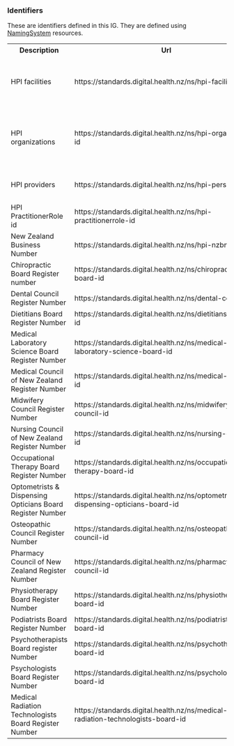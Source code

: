 ### Identifiers

<div>
These are identifiers defined in this IG. They are defined using <a href='http://hl7.org/fhir/namingsystem.html'>NamingSystem</a> resources.
</div>

<table class='table table-bordered table-condensed'>
<tr><th>Description</th><th>Url</th><th>Other identifiers</th><th>Responsible</th></tr>
<tr><td>HPI facilities</td><td><div>https://standards.digital.health.nz/ns/hpi-facility-id</div></td><td><ul><li>https://standards.digital.health.nz/ns/moh-facility-id (uri) undefined</li><li>https://standards.digital.health.nz/id/hpi-facility (uri) Deprecated</li></ul></td><td>HISO</td></tr>
<tr><td>HPI organizations</td><td><div>https://standards.digital.health.nz/ns/hpi-organisation-id</div></td><td><ul><li>https://standards.digital.health.nz/ns/moh-agency-id (uri) NZHIS Agency code. Deprecated</li><li>https://standards.digital.health.nz/id/hpi-organisation (uri) Deprecated</li></ul></td><td>HISO</td></tr>
<tr><td>HPI providers</td><td><div>https://standards.digital.health.nz/ns/hpi-person-id</div></td><td><ul><li>https://standards.digital.health.nz/id/hpi-person (uri) Deprecated</li></ul></td><td>HISO</td></tr>
<tr><td>HPI PractitionerRole id</td><td><div>https://standards.digital.health.nz/ns/hpi-practitionerrole-id</div></td><td></td><td>HISO</td></tr>
<tr><td>New Zealand Business Number</td><td><div>https://standards.digital.health.nz/ns/hpi-nzbn</div></td><td></td><td>HISO</td></tr>
<tr><td>Chiropractic Board Register number</td><td><div>https://standards.digital.health.nz/ns/chiropractic-board-id</div></td><td></td><td>HISO</td></tr>
<tr><td>Dental Council Register Number</td><td><div>https://standards.digital.health.nz/ns/dental-council-id</div></td><td></td><td>HISO</td></tr>
<tr><td>Dietitians Board Register Number</td><td><div>https://standards.digital.health.nz/ns/dietitians-board-id</div></td><td></td><td>HISO</td></tr>
<tr><td>Medical Laboratory Science Board Register Number</td><td><div>https://standards.digital.health.nz/ns/medical-laboratory-science-board-id</div></td><td></td><td>HISO</td></tr>
<tr><td>Medical Council of New Zealand Register Number</td><td><div>https://standards.digital.health.nz/ns/medical-council-id</div></td><td></td><td>HISO</td></tr>
<tr><td>Midwifery Council Register Number</td><td><div>https://standards.digital.health.nz/ns/midwifery-council-id</div></td><td></td><td>HISO</td></tr>
<tr><td>Nursing Council of New Zealand Register Number</td><td><div>https://standards.digital.health.nz/ns/nursing-council-id</div></td><td></td><td>HISO</td></tr>
<tr><td>Occupational Therapy Board Register Number</td><td><div>https://standards.digital.health.nz/ns/occupational-therapy-board-id</div></td><td></td><td>HISO</td></tr>
<tr><td>Optometrists & Dispensing Opticians Board Register Number</td><td><div>https://standards.digital.health.nz/ns/optometrists-dispensing-opticians-board-id</div></td><td></td><td>HISO</td></tr>
<tr><td>Osteopathic Council Register Number</td><td><div>https://standards.digital.health.nz/ns/osteopathic-council-id</div></td><td></td><td>HISO</td></tr>
<tr><td>Pharmacy Council of New Zealand Register Number</td><td><div>https://standards.digital.health.nz/ns/pharmacy-council-id</div></td><td></td><td>HISO</td></tr>
<tr><td>Physiotherapy Board Register Number</td><td><div>https://standards.digital.health.nz/ns/physiotherapy-board-id</div></td><td></td><td>HISO</td></tr>
<tr><td>Podiatrists Board Register Number</td><td><div> https://standards.digital.health.nz/ns/podiatrists-board-id </div></td><td></td><td>HISO</td></tr>
<tr><td>Psychotherapists Board register Number</td><td><div>https://standards.digital.health.nz/ns/psychotherapists-board-id</div></td><td></td><td>HISO</td></tr>
<tr><td>Psychologists Board Register Number</td><td><div>https://standards.digital.health.nz/ns/psychologists-board-id</div></td><td></td><td>HISO</td></tr>
<tr><td>Medical Radiation Technologists Board Register Number</td><td><div>https://standards.digital.health.nz/ns/medical-radiation-technologists-board-id</div></td><td></td><td>HISO</td></tr>
</table>
<br/><br/>